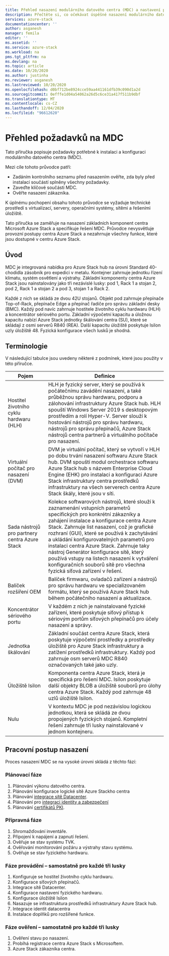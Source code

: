 ```yaml
---
title: Přehled nasazení modulárního datového centra (MDC) a nastavení pro hostitele životního cyklu Azure Stack centra hardwaru (HLH) management server | Microsoft Docs
description: Přečtěte si, co očekávat úspěšné nasazení modulárního datového centra (MDC) v lokalitě, od plánování po nasazení.
services: azure-stack
documentationcenter: ''
author: asganesh
manager: femila
editor: ''
ms.assetid: ''
ms.service: azure-stack
ms.workload: na
pms.tgt_pltfrm: na
ms.devlang: na
ms.topic: article
ms.date: 10/20/2020
ms.author: justinha
ms.reviewer: asganesh
ms.lastreviewed: 10/20/2020
ms.openlocfilehash: d0bf712be8924cce59aa441161dfb39c090d1a2d
ms.sourcegitcommit: 0efffe1d04a54062a26d5c6ce31a417f511b9dbf
ms.translationtype: MT
ms.contentlocale: cs-CZ
ms.lasthandoff: 12/04/2020
ms.locfileid: "96612620"
---
```

# <a name="mdc-requirements-overview"></a>Přehled požadavků na MDC

Tato příručka popisuje požadavky potřebné k instalaci a konfiguraci modulárního datového centra (MDC). 

Mezi cíle tohoto průvodce patří:

- Zadáním kontrolního seznamu před nasazením ověřte, zda byly před instalací součástí splněny všechny požadavky.
- Zaveďte klíčové součásti MDC.
- Ověřte nasazení zákazníka.

K úplnému pochopení obsahu tohoto průvodce se vyžaduje technické prostředí s virtualizací, servery, operačními systémy, sítěmi a řešeními úložiště. 

Tato příručka se zaměřuje na nasazení základních komponent centra Microsoft Azure Stack a specifikuje řešení MDC. Průvodce nevysvětluje provozní postupy centra Azure Stack a nezahrnuje všechny funkce, které jsou dostupné v centru Azure Stack. 

## <a name="introduction"></a>Úvod

MDC je integrovaná nabídka pro Azure Stack hub na úrovni Standard 40-chodidla zásobník pro expedici v metalu. Kontejner zahrnuje jednotku řízení klimatu, systém osvětlení a výstrahy. Základní komponenty centra Azure Stack jsou nainstalovány jako tři nezávislé lusky: pod 1, Rack 1 a stojan 2, pod 2, Rack 1 a stojan 2 a pod 3, stojan 1 a Rack 2.

Každé z nich se skládá ze dvou 42U stojanů. Objekt pod zahrnuje přepínače Top-of-Rack, přepínače Edge a přepínač řadiče pro správu základní desky (BMC). Každý pod navíc zahrnuje hostitele životního cyklu hardwaru (HLH) a koncentrátor sériového portu. Základní výpočetní kapacitu a úložnou kapacitu nabízí Azure Stack jednotky škálování centra (SU), které se skládají z osmi serverů R840 (REA). Další kapacitu úložiště poskytuje Isilon uzly úložiště 48. Fyzická konfigurace všech lusků je shodná.

## <a name="terminology"></a>Terminologie

V následující tabulce jsou uvedeny některé z podmínek, které jsou použity v této příručce.

|Pojem    |Definice |
|-------|-----------|
|Hostitel životního cyklu hardwaru (HLH)|    HLH je fyzický server, který se používá k počátečnímu zavádění nasazení, a také průběžnou správu hardwaru, podporu a zálohování infrastruktury Azure Stack hub. HLH spouští Windows Server 2019 s desktopovým prostředím a rolí Hyper-V. Server slouží k hostování nástrojů pro správu hardwaru, nástrojů pro správu přepínačů, Azure Stack nástrojů centra partnerů a virtuálního počítače pro nasazení. |
|Virtuální počítač pro nasazení (DVM)|    DVM je virtuální počítač, který se vytvoří v HLH po dobu trvání nasazení softwaru Azure Stack hub. DVM spouští modul orchestrace softwaru Azure Stack hub s názvem Enterprise Cloud Engine (EHK) pro instalaci a konfiguraci Azure Stack infrastruktury centra prostředků infrastruktury na všech serverech centra Azure Stack škály, které jsou v síti.|
|Sada nástrojů pro partnery centra Azure Stack|    Kolekce softwarových nástrojů, které slouží k zaznamenání vstupních parametrů specifických pro konkrétní zákazníky a zahájení instalace a konfigurace centra Azure Stack. Zahrnuje list nasazení, což je grafické rozhraní (GUI), které se používá k zachytávání a ukládání konfigurovatelných parametrů pro instalaci centra Azure Stack. Zahrnuje taky nástroj Generátor konfigurace sítě, který používá vstupy na listech nasazení k vytváření konfiguračních souborů sítě pro všechna fyzická síťová zařízení v řešení.|
|Balíček rozšíření OEM    |Balíček firmwaru, ovladačů zařízení a nástrojů pro správu hardwaru ve specializovaném formátu, který se používá Azure Stack hub během počátečního nasazení a aktualizace.|
|Koncentrátor sériového portu    |V každém z nich je nainstalované fyzické zařízení, které poskytuje síťový přístup k sériovým portům síťových přepínačů pro účely nasazení a správy.|
|Jednotka škálování    |Základní součást centra Azure Stack, která poskytuje výpočetní prostředky a prostředky úložiště pro Azure Stack infrastruktury a zatížení prostředků infrastruktury. Každý pod zahrnuje osm serverů MDC R840 označovaných také jako uzly.|
|Úložiště Isilon |    Komponenta centra Azure Stack, která je specifická pro řešení MDC. Isilon poskytuje další objekty BLOB a úložiště souborů pro úlohy centra Azure Stack. Každý pod zahrnuje 48 uzlů úložiště Isilon.|
|Nulu    |V kontextu MDC je pod nezávislou logickou jednotkou, která se skládá ze dvou propojených fyzických stojanů. Kompletní řešení zahrnuje tři lusky nainstalované v jednom kontejneru.|

## <a name="deployment-workflow"></a>Pracovní postup nasazení

Proces nasazení MDC se na vysoké úrovni skládá z těchto fází:

### <a name="planning-phase"></a>Plánovací fáze
1. Plánování výkonu datového centra.
1. Plánování konfigurace logické sítě Azure Stackho centra
1. Plánování [integrace sítě Datacenter](https://docs.microsoft.com/azure-stack/operator/azure-stack-network).
1. Plánování pro [integraci identity a zabezpečení](https://docs.microsoft.com/azure/security/fundamentals/identity-management-best-practices)
1. Plánování [certifikátů PKI](https://docs.microsoft.com/azure-stack/operator/azure-stack-pki-certs).

### <a name="preparation-phase"></a>Přípravná fáze
1. Shromažďování inventáře.
1. Připojení k napájení a zapnutí řešení.
1. Ověřuje se stav systému TVK.
1. Ověřování monitorování požáru a výstrahy stavu systému.
1. Ověřuje se stav fyzického hardwaru.

### <a name="execution-phase--separately-for-each-of-the-three-pods"></a>Fáze provádění – samostatně pro každé tři lusky
1. Konfiguruje se hostitel životního cyklu hardwaru.
1. Konfigurace síťových přepínačů.
1. Integrace sítě Datacenter.
1. Konfigurace nastavení fyzického hardwaru.
1. Konfigurace úložiště Isilon
1. Nasazuje se infrastruktura prostředků infrastruktury Azure Stack hub.
1. Integrace identit datacentra
1. Instalace doplňků pro rozšířené funkce.

### <a name="validation-phase--separately-for-each-of-the-three-pods"></a>Fáze ověření – samostatně pro každé tři lusky
1. Ověření stavu po nasazení.
1. Probíhá registrace centra Azure Stack s Microsoftem.
1. Azure Stack zákazníka centra.
